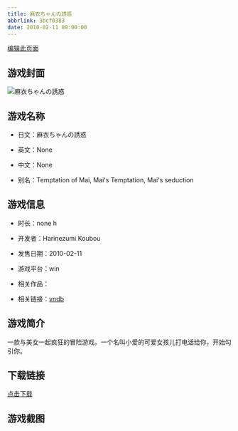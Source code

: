```yaml
---
title: 麻衣ちゃんの誘惑
abbrlink: 3bcf0383
date: 2010-02-11 00:00:00
---
```

[编辑此页面](https://github.com/ACG-3/ADV3-source/blob/main/source/_posts/games/%E9%BA%BB%E8%A1%A3%E3%81%A1%E3%82%83%E3%82%93%E3%81%AE%E8%AA%98%E6%83%91.md)

## 游戏封面

![麻衣ちゃんの誘惑](https://pan.timero.xyz/d/onedrive/img_lib_001/%E9%BA%BB%E8%A1%A3%E3%81%A1%E3%82%83%E3%82%93%E3%81%AE%E8%AA%98%E6%83%91_cover.avif)


## 游戏名称

- 日文：麻衣ちゃんの誘惑
- 英文：None
- 中文：None

- 别名：Temptation of Mai, Mai's Temptation, Mai's seduction


## 游戏信息

- 时长：none h
- 开发者：Harinezumi Koubou
- 发售日期：2010-02-11
- 游戏平台：win
- 相关作品：

- 相关链接：[vndb](https://vndb.org/v20806)


## 游戏简介

一款与美女一起疯狂的冒险游戏。一个名叫小爱的可爱女孩儿打电话给你，开始勾引你。




## 下载链接

[点击下载](https://pan.timero.xyz/onedrive/adv_lib_001/%E9%BA%BB%E8%A1%A3%E3%81%A1%E3%82%83%E3%82%93%E3%81%AE%E8%AA%98%E6%83%91)


## 游戏截图


